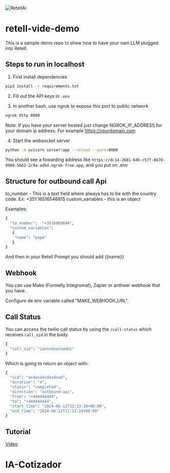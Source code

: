 ![RetellAi](https://bookface-images.s3.amazonaws.com/logos/1a8537326cec1508a5051c913e288dcb0859143f.png)

# retell-vide-demo

This is a sample demo repo to show how to have your own LLM plugged into Retell.

## Steps to run in localhost

1. First install dependencies

```bash
pip3 install -r requirements.txt
```

2. Fill out the API keys in `.env`

3. In another bash, use ngrok to expose this port to public network

```bash
ngrok http 8080
```

Note: If you have your server hosted just change NGROK_IP_ADDRESS for your domain ip address. For example https://yourdomain.com

4. Start the websocket server

```bash
python -m uvicorn server:app --reload --port=8080
```

You should see a fowarding address like
`https://dc14-2601-645-c57f-8670-9986-5662-2c9a-adbd.ngrok-free.app`, and you put on .env

## Structure for outbound call Api 

to_number - This is a text field where always has to be with the country code. Ex: +351 16516546815
custom_variables - this is an object

Examples: 
```bash
{
  "to_number":  "+3516969694",
  "custom_variables":
   {
    "name": "pepe"
   }
}
```

And then in your Retell Prompt you should add {{name}} 

## Webhook 

You can use Make (Formelly Integromat), Zapier  or anthoer webhook that you have. 

Configure de env variable called "MAKE_WEBHOOK_URL". 

## Call Status

You can access the twilio call status by using the `/call-status` which receives `call_sid` in the body 
```bash
{
  "call_sid": "iaosndoainwdoi"
}
```

Which is going to return an object with: 
```bash
{
  "sid": "asdasdasdasdsad",
  "duration": "4",
  "status": "completed",
  "direction": "outbound-api",
  "from": "+444444444",
  "to": "+444444444",
  "start_time": "2024-06-12T12:13:20+00:00",
  "end_time": "2024-06-12T12:13:24+00:00"
}
```





## Tutorial 

[Video](https://www.youtube.com/watch?v=Z5l54C3b6Ks) 


# IA-Cotizador
